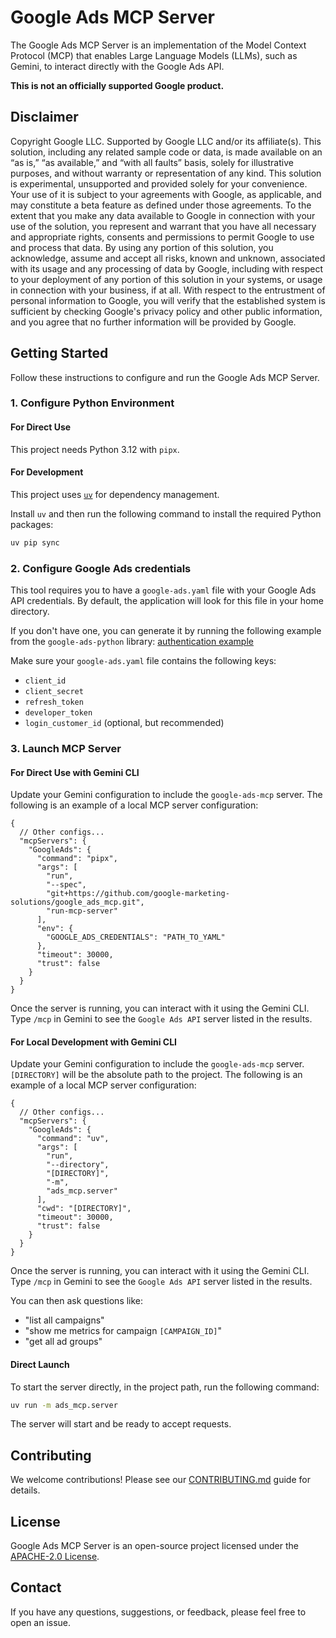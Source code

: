 # Google Ads MCP Server

The Google Ads MCP Server is an implementation of the Model Context Protocol (MCP) that enables Large Language Models (LLMs), such as Gemini, to interact directly with the Google Ads API.

**This is not an officially supported Google product.**

## Disclaimer

Copyright Google LLC. Supported by Google LLC and/or its affiliate(s). This solution, including any related sample code or data, is made available on an “as is,” “as available,” and “with all faults” basis, solely for illustrative purposes, and without warranty or representation of any kind. This solution is experimental, unsupported and provided solely for your convenience. Your use of it is subject to your agreements with Google, as applicable, and may constitute a beta feature as defined under those agreements. To the extent that you make any data available to Google in connection with your use of the solution, you represent and warrant that you have all necessary and appropriate rights, consents and permissions to permit Google to use and process that data. By using any portion of this solution, you acknowledge, assume and accept all risks, known and unknown, associated with its usage and any processing of data by Google, including with respect to your deployment of any portion of this solution in your systems, or usage in connection with your business, if at all. With respect to the entrustment of personal information to Google, you will verify that the established system is sufficient by checking Google's privacy policy and other public information, and you agree that no further information will be provided by Google.

## Getting Started

Follow these instructions to configure and run the Google Ads MCP Server.

### 1. Configure Python Environment

#### For Direct Use

This project needs Python 3.12 with `pipx`.

#### For Development

This project uses [`uv`](https://github.com/astral-sh/uv) for dependency management.

Install `uv` and then run the following command to install the required Python packages:

```bash
uv pip sync
```

### 2. Configure Google Ads credentials

This tool requires you to have a `google-ads.yaml` file with your Google Ads API credentials. By default, the application will look for this file in your home directory.

If you don't have one, you can generate it by running the following example from the `google-ads-python` library:
[authentication example](https://github.com/googleads/google-ads-python/blob/main/examples/authentication/generate_user_credentials.py)

Make sure your `google-ads.yaml` file contains the following keys:

- `client_id`
- `client_secret`
- `refresh_token`
- `developer_token`
- `login_customer_id` (optional, but recommended)

### 3. Launch MCP Server

#### For Direct Use with Gemini CLI

Update your Gemini configuration to include the `google-ads-mcp` server. The following is an example of a local MCP server configuration:

```json5
{
  // Other configs...
  "mcpServers": {
    "GoogleAds": {
      "command": "pipx",
      "args": [
        "run",
        "--spec",
        "git+https://github.com/google-marketing-solutions/google_ads_mcp.git",
        "run-mcp-server"
      ],
      "env": {
        "GOOGLE_ADS_CREDENTIALS": "PATH_TO_YAML"
      },
      "timeout": 30000,
      "trust": false
    }
  }
}
```

Once the server is running, you can interact with it using the Gemini CLI. Type `/mcp` in Gemini to see the `Google Ads API` server listed in the results.

#### For Local Development with Gemini CLI

Update your Gemini configuration to include the `google-ads-mcp` server. `[DIRECTORY]` will be the absolute path to the project. The following is an example of a local MCP server configuration:

```json5
{
  // Other configs...
  "mcpServers": {
    "GoogleAds": {
      "command": "uv",
      "args": [
        "run",
        "--directory",
        "[DIRECTORY]",
        "-m",
        "ads_mcp.server"
      ],
      "cwd": "[DIRECTORY]",
      "timeout": 30000,
      "trust": false
    }
  }
}
```

Once the server is running, you can interact with it using the Gemini CLI. Type `/mcp` in Gemini to see the `Google Ads API` server listed in the results.

You can then ask questions like:

- "list all campaigns"
- "show me metrics for campaign `[CAMPAIGN_ID]`"
- "get all ad groups"

#### Direct Launch

To start the server directly, in the project path, run the following command:

```bash
uv run -m ads_mcp.server
```

The server will start and be ready to accept requests.

## Contributing

We welcome contributions! Please see our [CONTRIBUTING.md](CONTRIBUTING.md) guide for details.

## License

Google Ads MCP Server is an open-source project licensed under the [APACHE-2.0 License](LICENSE).

## Contact

If you have any questions, suggestions, or feedback, please feel free to open an issue.
